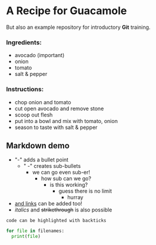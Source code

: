 # A Recipe for Guacamole
But also an example repository for introductory __Git__ training.

### Ingredients:
- avocado (important)
- onion
- tomato
- salt & pepper

### Instructions:
- chop onion and tomato
- cut open avocado and remove stone
- scoop out flesh
- put into a bowl and mix with tomato, onion
- season to taste with salt & pepper

<!-- HTML comment -->


## Markdown demo


- "-" adds a bullet point
  - " -" creates sub-bullets
    - we can go even sub-er!
      - how sub can we go?
        - is this working?
          - guess there is no limit
            - hurray
- [and links](https://bio-it.embl.de) can be added too!
- _italics_ and ~~strikethrough~~ is also possible

`code can be highlighted with backticks`

```Python
for file in filenames:
  print(file)
```
